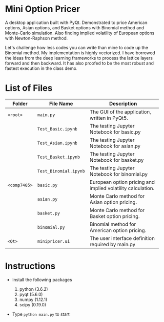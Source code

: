 Mini Option Pricer
===

A desktop application built with PyQt. Demonstrated to price American options, Asian options, and Basket options with Binomial method and Monte-Carlo simulation. Also finding implied volatility of European options with Newton-Raphson method.

Let's challenge how less codes you can write than mine to code up the Binomial method. My implementation is highly vectorized. I have borrowed the ideas from the deep learning frameworks to process the lattice layers forward and then backward. It has also proofed to be the most robust and fastest execution in the class demo.

List of Files
===
|Folder|File Name|Description|
|---|---|---|
|`<root>`|`main.py`|The GUI of the application, written in PyQt5.
||`Test_Basic.ipynb`|The testing Jupyter Notebook for basic.py
||`Test_Asian.ipynb`|The testing Jupyter Notebook for asian.py
||`Test_Basket.ipynb`|The testing Jupyter Notebook for basket.py
||`Test_Binomial.ipynb`|The testing Jupyter Notebook for binomial.py
|`<comp7405>`|`basic.py`|European option pricing and implied volatility calculation.
||`asian.py`|Monte Carlo method for Asian option pricing.
||`basket.py`|Monte Carlo method for Basket option pricing.
||`binomial.py`|Binomial method for American option pricing.
|`<Qt>`|`minipricer.ui`|The user interface definition required by main.py

Instructions
===
- Install the following packages
	1.	python (3.6.2)
	2. pyqt (5.6.0)
	3. numpy (1.12.1)
	4. scipy (0.19.0)

- Type `python main.py` to start

